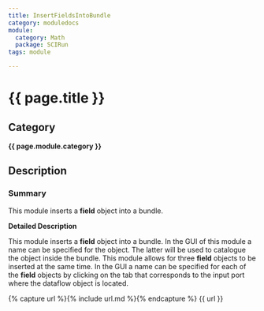 ```yaml
---
title: InsertFieldsIntoBundle
category: moduledocs
module:
  category: Math
  package: SCIRun
tags: module

---
```


# {{ page.title }}

## Category

**{{ page.module.category }}**

## Description

### Summary

This module inserts a **field** object into a bundle.

**Detailed Description**

This module inserts a **field** object into a bundle. In the GUI of this module a name can be specified for the object. The latter will be used to catalogue the object inside the bundle. This module allows for three **field** objects to be inserted at the same time. In the GUI a name can be specified for each of the **field** objects by clicking on the tab that corresponds to the input port where the dataflow object is located.

{% capture url %}{% include url.md %}{% endcapture %}
{{ url }}
